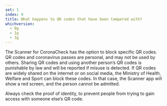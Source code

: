 ```yaml
---
set: 1
index: 9
title: What happens to QR codes that have been tampered with?
whichversion:
  - 0g
  - 1g
  - 3g
---
```

The Scanner for CoronaCheck has the option to block specific QR codes. QR codes and coronavirus passes are personal, and may not be used by others. Sharing QR codes and using another person’s QR codes is punishable by law and will be reported if misuse is detected. If QR codes are widely shared on the internet or on social media, the Ministry of Health, Welfare and Sport can block these codes. In that case, the Scanner app will show a red screen, and the person cannot be admitted.

Always check the proof of identity, to prevent people from trying to gain access with someone else’s QR code.
